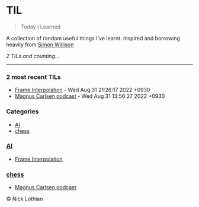 # TIL
> Today I Learned

A collection of random useful things I've learnt. Inspired and borrowing heavily from [Simon Willison](https://til.simonwillison.net/)


_2 TILs and counting..._

---

### 2 most recent TILs

- [Frame Interpolation](AI/Frame_Interpolation_Filmnet.md) - Wed Aug 31 21:26:17 2022 +0930
- [Magnus Carlsen podcast](chess/Magnus_Carlsen_Lex_Fridman_Podcast.md) - Wed Aug 31 13:56:27 2022 +0930

### Categories

- [AI](#AI)
- [chess](#chess)

### [AI](#AI)
- [Frame Interpolation](AI/Frame_Interpolation_Filmnet.md)

### [chess](#chess)
- [Magnus Carlsen podcast](chess/Magnus_Carlsen_Lex_Fridman_Podcast.md)

© Nick Lothian

